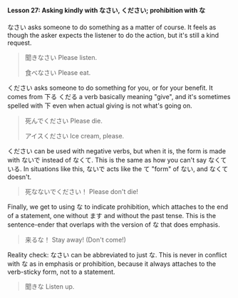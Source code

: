 #### Lesson 27: Asking kindly with なさい, ください; prohibition with な

なさい asks someone to do something as a matter of course. It feels as though the asker expects the listener to do the action, but it's still a kind request.

> 聞きなさい Please listen.
>
> 食べなさい Please eat.

ください asks someone to do something for you, or for your benefit. It comes from 下る くだる a verb basically meaning "give", and it's sometimes spelled with 下 even when actual giving is not what's going on.

> 死んでください Please die.
>
> アイスください Ice cream, please.

ください can be used with negative verbs, but when it is, the form is made with ないで instead of なくて. This is the same as how you can't say なくている. In situations like this, ないで acts like the て "form" of ない, and なくて doesn't.

> 死なないでください！ Please don't die!

Finally, we get to using な to indicate prohibition, which attaches to the end of a statement, one without ます and without the past tense. This is the sentence-ender that overlaps with the version of な that does emphasis.

> 来るな！ Stay away! (Don't come!)

Reality check: なさい can be abbreviated to just な. This is never in conflict with な as in emphasis or prohibition, because it always attaches to the verb-sticky form, not to a statement.

> 聞きな Listen up.

